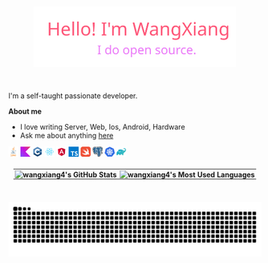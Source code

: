 <p style="text-align: center;"><img width="80%" alt="Hello, I'm WangXiang. I do open source!" src="./assets/gh-readme-header.svg" /></p>

<br/>

I'm a self-taught passionate developer.

**About me**
- I love writing Server, Web, Ios, Android, Hardware   
- Ask me about anything [here](https://github.com/wangxiang4/wangxiang4/issues)   


<code><img height="20" alt="java" src="https://raw.githubusercontent.com/github/explore/5b3600551e122a3277c2c5368af2ad5725ffa9a1/topics/java/java.png"></code>
<code><img height="20" alt="kotlin" src="https://raw.githubusercontent.com/github/explore/4479d2a2c854198cb00160f8593519c14dc3b905/topics/kotlin/kotlin.png"></code>
<code><img height="20" alt="cpp" src="https://raw.githubusercontent.com/github/explore/180320cffc25f4ed1bbdfd33d4db3a66eeeeb358/topics/cpp/cpp.png"></code>
<code><img height="20" alt="react" src="https://raw.githubusercontent.com/github/explore/80688e429a7d4ef2fca1e82350fe8e3517d3494d/topics/react/react.png"></code>
<code><img height="20" alt="angular" src="https://raw.githubusercontent.com/github/explore/c700f6f5bb68a850405eef411cf878162ff34b59/topics/angular/angular.png"></code>
<code><img height="20" alt="typescript" src="https://raw.githubusercontent.com/github/explore/80688e429a7d4ef2fca1e82350fe8e3517d3494d/topics/typescript/typescript.png"></code>
<code><img height="20" alt="swift" src="https://raw.githubusercontent.com/github/explore/80688e429a7d4ef2fca1e82350fe8e3517d3494d/topics/swift/swift.png"></code>
<code><img height="20" alt="postgresql" src="https://raw.githubusercontent.com/github/explore/80688e429a7d4ef2fca1e82350fe8e3517d3494d/topics/postgresql/postgresql.png"></code>
<code><img height="20" alt="kubernetes" src="https://raw.githubusercontent.com/github/explore/01ea2a586e5da744792d0ccfce2f68b861f29301/topics/kubernetes/kubernetes.png"></code>
<code><img height="20" alt="gradle" src="https://raw.githubusercontent.com/github/explore/59009b1589a883459c0ae19044e3e7e3ec0c4e0a/topics/gradle/gradle.png"></code>


[//]: # (https://github.com/anuraghazra/github-readme-stats)
<table style="display: flex; justify-content: center;">
   <tr style="border: none;">
      <th style=" padding: 0 3px; border: none;">
         <picture>
            <source
             srcset="https://github-readme-stats.vercel.app/api?username=wangxiang4&show_icons=false&include_all_commits=true&theme=buefy&hide_border=true&border_radius=6&rank_icon=github"
             media="(prefers-color-scheme: light)"
           />
           <source
             srcset="https://github-readme-stats.vercel.app/api?username=wangxiang4&show_icons=false&include_all_commits=true&theme=ambient_gradient&hide_border=true&border_radius=6&rank_icon=github"
             media="(prefers-color-scheme: dark), (prefers-color-scheme: no-preference)"
           />
           <img alt="wangxiang4's GitHub Stats" align="center" height=200 src="https://github-readme-stats.vercel.app/api?username=wangxiang4&show_icons=false&include_all_commits=true&theme=ambient_gradient&hide_border=true&border_radius=6&rank_icon=github" />
         </picture>
      </th>
      <th style=" padding: 0 3px; border: none;">
         <picture>
            <source
             srcset="https://github-readme-stats.vercel.app/api/top-langs/?username=wangxiang4&layout=compact&theme=buefy&hide_border=true&langs_count=8&size_weight=0.5&count_weight=0.5&card_width=320"
             media="(prefers-color-scheme: light)"
           />
           <source
             srcset="https://github-readme-stats.vercel.app/api/top-langs/?username=wangxiang4&layout=compact&theme=ambient_gradient&hide_border=true&langs_count=8&size_weight=0.5&count_weight=0.5&card_width=320"
             media="(prefers-color-scheme: dark), (prefers-color-scheme: no-preference)"
           />
           <img alt="wangxiang4's Most Used Languages" align="center" height=200 src="https://github-readme-stats.vercel.app/api/top-langs/?username=wangxiang4&layout=compact&theme=ambient_gradient&hide_border=true&langs_count=8&size_weight=0.5&count_weight=0.5&card_width=320" />
         </picture>
      </th>
   </tr>
</table>

<br />

[//]: # (https://github.com/Platane/snk)
<picture>
   <source
    srcset="https://raw.githubusercontent.com/wangxiang4/wangxiang4/output/github-contribution-grid-snake.svg"
    media="(prefers-color-scheme: light)"
  />
  <source
    srcset="https://raw.githubusercontent.com/wangxiang4/wangxiang4/output/github-contribution-grid-snake-dark.svg"
    media="(prefers-color-scheme: dark), (prefers-color-scheme: no-preference)"
  />
  <img alt="wangxiang4's Github Snake Grid" src="https://raw.githubusercontent.com/wangxiang4/wangxiang4/output/github-contribution-grid-snake-dark.svg" />
</picture>


